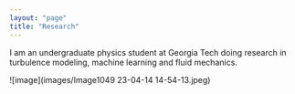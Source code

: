 ```yaml
---
layout: "page"
title: "Research"
---
```


I am an undergraduate physics student at Georgia Tech doing research in turbulence modeling, machine learning and fluid mechanics.

![image](images/Image1049 23-04-14 14-54-13.jpeg)
